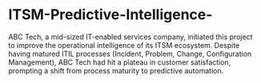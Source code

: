 # ITSM-Predictive-Intelligence-
ABC Tech, a mid-sized IT-enabled services company, initiated this project to improve the operational intelligence of its ITSM ecosystem. Despite having matured ITIL processes (Incident, Problem, Change, Configuration Management), ABC Tech had hit a plateau in customer satisfaction, prompting a shift from process maturity to predictive automation.

